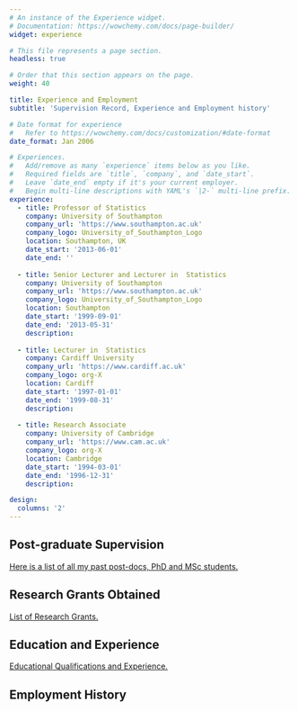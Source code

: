 ```yaml
---
# An instance of the Experience widget.
# Documentation: https://wowchemy.com/docs/page-builder/
widget: experience

# This file represents a page section.
headless: true

# Order that this section appears on the page.
weight: 40

title: Experience and Employment 
subtitle: 'Supervision Record, Experience and Employment history'

# Date format for experience
#   Refer to https://wowchemy.com/docs/customization/#date-format
date_format: Jan 2006

# Experiences.
#   Add/remove as many `experience` items below as you like.
#   Required fields are `title`, `company`, and `date_start`.
#   Leave `date_end` empty if it's your current employer.
#   Begin multi-line descriptions with YAML's `|2-` multi-line prefix.
experience:
  - title: Professor of Statistics
    company: University of Southampton
    company_url: 'https://www.southampton.ac.uk'
    company_logo: University_of_Southampton_Logo
    location: Southampton, UK
    date_start: '2013-06-01'
    date_end: ''
    
  - title: Senior Lecturer and Lecturer in  Statistics
    company: University of Southampton
    company_url: 'https://www.southampton.ac.uk'
    company_logo: University_of_Southampton_Logo
    location: Southampton
    date_start: '1999-09-01'
    date_end: '2013-05-31'
    description:      
    
  - title: Lecturer in  Statistics
    company: Cardiff University
    company_url: 'https://www.cardiff.ac.uk'
    company_logo: org-X
    location: Cardiff
    date_start: '1997-01-01'
    date_end: '1999-08-31'
    description: 
    
  - title: Research Associate
    company: University of Cambridge
    company_url: 'https://www.cam.ac.uk'
    company_logo: org-X
    location: Cambridge
    date_start: '1994-03-01'
    date_end: '1996-12-31'
    description: 

design:
  columns: '2'
---
```


<h2> Post-graduate Supervision </h2> 
<a href="phdstudents.html"> Here is a list of all my past post-docs, PhD and MSc students.  </a> 

<h2> Research Grants Obtained </h2> 
<a href="grants.html"> List of Research Grants. </a> 

<h2> Education and Experience </h2> 

<a href="education.html"> Educational Qualifications  and Experience. </a> 

<h2> Employment History </h2> 
